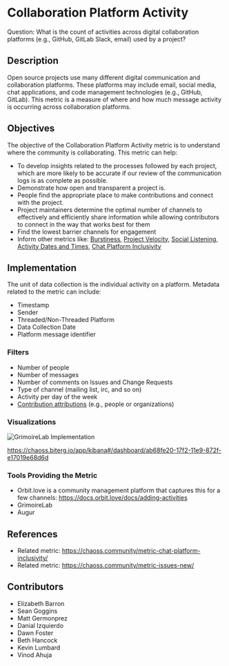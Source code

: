 # Collaboration Platform Activity

Question: What is the count of activities across digital collaboration platforms (e.g., GitHub, GitLab Slack, email) used by a project?

## Description
Open source projects use many different digital communication and collaboration platforms. These platforms may include email, social media, chat applications, and code management technologies (e.g., GitHub, GitLab). This metric is a measure of where and how much message activity is occurring across collaboration platforms.

## Objectives
The objective of the Collaboration Platform Activity metric is to understand where the community is collaborating. This metric can help: 
- To develop insights related to the processes followed by each project, which are more likely to be accurate if our review of the communication logs is as complete as possible.
- Demonstrate how open and transparent a project is.
- People find the appropriate place to make contributions and connect with the project.
- Project maintainers determine the optimal number of channels to effectively and efficiently share information while allowing contributors to connect in the way that works best for them
- Find the lowest barrier channels for engagement
- Inform other metrics like: [Burstiness](https://chaoss.community/metric-burstiness/), [Project Velocity](https://chaoss.community/metric-project-velocity/), [Social Listening](https://chaoss.community/metric-social-listening), [Activity Dates and Times](https://chaoss.community/metric-activity-dates-and-times/), [Chat Platform Inclusivity](https://github.com/chaoss/wg-diversity-inclusion/issues/318)

## Implementation

The unit of data collection is the individual activity on a platform. Metadata related to the metric can include:
* Timestamp
* Sender
* Threaded/Non-Threaded Platform
* Data Collection Date
* Platform message identifier

### Filters
* Number of people
* Number of messages
* Number of comments on Issues and Change Requests
* Type of channel (mailing list, irc, and so on)
* Activity per day of the week
* [Contribution attributions](https://chaoss.community/metric-contribution-attribution/) (e.g., people or organizations)

### Visualizations

![GrimoireLab Implementation](https://raw.githubusercontent.com/chaoss/wg-common/main/focus-areas/place/images/collaboration-platforms.png)

https://chaoss.biterg.io/app/kibana#/dashboard/ab68fe20-17f2-11e9-872f-e17019e68d6d

### Tools Providing the Metric
* Orbit.love is a community management platform that captures this for a few channels: https://docs.orbit.love/docs/adding-activities
* GrimoireLab
* Augur

## References
* Related metric: https://chaoss.community/metric-chat-platform-inclusivity/
* Related metric: https://chaoss.community/metric-issues-new/

## Contributors
* Elizabeth Barron
* Sean Goggins
* Matt Germonprez
* Danial Izquierdo
* Dawn Foster
* Beth Hancock
* Kevin Lumbard
* Vinod Ahuja 

